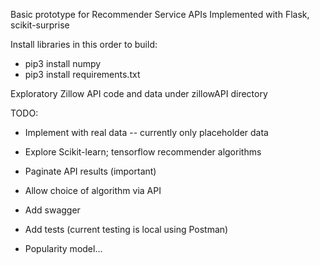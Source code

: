 Basic prototype for Recommender Service APIs 
Implemented with Flask, scikit-surprise

Install libraries in this order to build:
* pip3 install numpy
* pip3 install requirements.txt 

Exploratory Zillow API code and data under zillowAPI directory 

TODO: 
* Implement with real data -- currently only placeholder data 
* Explore Scikit-learn; tensorflow recommender algorithms
* Paginate API results (important)
* Allow choice of algorithm via API 
* Add swagger 
* Add tests (current testing is local using Postman)

* Popularity model... 
